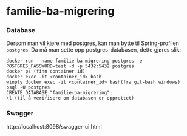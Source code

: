 # familie-ba-migrering


### Database
Dersom man vil kjøre med postgres, kan man bytte til Spring-profilen `postgres`.
Da må man sette opp postgres-databasen, dette gjøres slik:
```
docker run --name familie-ba-migrering-postgres -e POSTGRES_PASSWORD=test -d -p 5432:5432 postgres
docker ps (finn container id)
docker exec -it <container_id> bash
winpty docker exec -it <container_id> bash(fra git-bash windows)
psql -U postgres
CREATE DATABASE "familie-ba-migrering";
\l (til å verifisere om databasen er opprettet)
```
### Swagger
http://localhost:8098/swagger-ui.html
